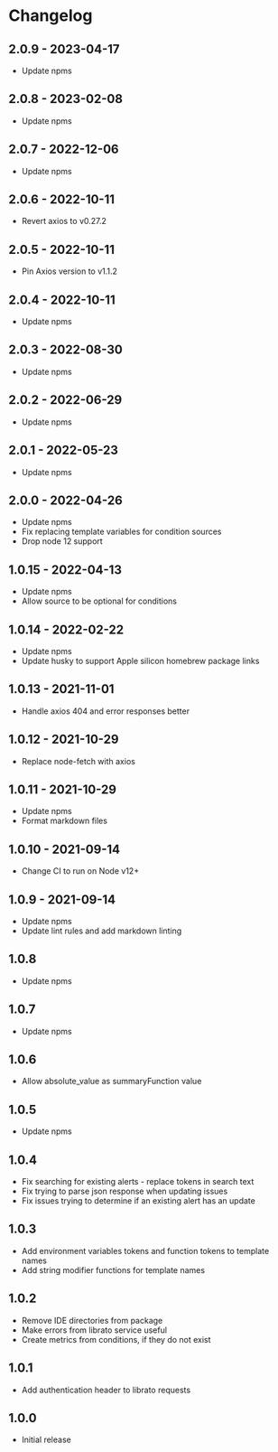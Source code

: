 # Changelog

## 2.0.9 - 2023-04-17

- Update npms

## 2.0.8 - 2023-02-08

- Update npms

## 2.0.7 - 2022-12-06

- Update npms

## 2.0.6 - 2022-10-11

- Revert axios to v0.27.2

## 2.0.5 - 2022-10-11

- Pin Axios version to v1.1.2

## 2.0.4 - 2022-10-11

- Update npms

## 2.0.3 - 2022-08-30

- Update npms

## 2.0.2 - 2022-06-29

- Update npms

## 2.0.1 - 2022-05-23

- Update npms

## 2.0.0 - 2022-04-26

- Update npms
- Fix replacing template variables for condition sources
- Drop node 12 support

## 1.0.15 - 2022-04-13

- Update npms
- Allow source to be optional for conditions

## 1.0.14 - 2022-02-22

- Update npms
- Update husky to support Apple silicon homebrew package links

## 1.0.13 - 2021-11-01

- Handle axios 404 and error responses better

## 1.0.12 - 2021-10-29

- Replace node-fetch with axios

## 1.0.11 - 2021-10-29

- Update npms
- Format markdown files

## 1.0.10 - 2021-09-14

- Change CI to run on Node v12+

## 1.0.9 - 2021-09-14

- Update npms
- Update lint rules and add markdown linting

## 1.0.8

- Update npms

## 1.0.7

- Update npms

## 1.0.6

- Allow absolute_value as summaryFunction value

## 1.0.5

- Update npms

## 1.0.4

- Fix searching for existing alerts - replace tokens in search text
- Fix trying to parse json response when updating issues
- Fix issues trying to determine if an existing alert has an update

## 1.0.3

- Add environment variables tokens and function tokens to template names
- Add string modifier functions for template names

## 1.0.2

- Remove IDE directories from package
- Make errors from librato service useful
- Create metrics from conditions, if they do not exist

## 1.0.1

- Add authentication header to librato requests

## 1.0.0

- Initial release
